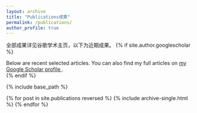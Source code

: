 ```yaml
---
layout: archive
title: "Publications成果"
permalink: /publications/
author_profile: true
---
```


全部成果详见谷歌学术主页，以下为近期成果。
{% if site.author.googlescholar %}
  <div class="wordwrap"> Below are recent selected articles. You can also find my full articles on <a href="{{site.author.googlescholar}}">my Google Scholar profile </a>.</div>
{% endif %}

{% include base_path %}

{% for post in site.publications reversed %}
  {% include archive-single.html %}
{% endfor %}
